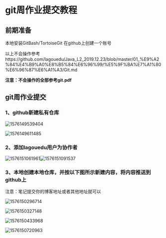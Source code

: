 # git周作业提交教程

## 前期准备

本地安装GitBash/TortoiseGit
在github上创建一个账号

以上不会操作参考https://github.com/lagouedu/Java_L2_2019.12.23/blob/master/01_%E9%A2%84%E4%B9%A0%E8%B5%84%E6%96%99/%E5%9F%BA%E7%A1%80%E6%96%87%E6%A1%A3/Git.md

**注意：不会操作的全部参考git.pdf**

## git周作业提交

### 1、github新建私有仓库

![1576149539404](https://github.com/lagouedu/Java_L2_2019.12.23/blob/master/04_其他/img-folder/git周作业提交教程/1576149539404.png)

![1576149611485](https://github.com/lagouedu/Java_L2_2019.12.23/blob/master/04_其他/img-folder/git周作业提交教程/1576149611485.png)

### 2、添加lagouedu用户为协作者

![1576151061961](https://github.com/lagouedu/Java_L2_2019.12.23/blob/master/04_其他/img-folder/git周作业提交教程/1576151061961.png)![1576151091537](https://github.com/lagouedu/Java_L2_2019.12.23/blob/master/04_其他/img-folder/git周作业提交教程/1576151091537.png)

### 3、本地创建本地仓库，并按以下图所示新建内容，将内容推送到github上

注意：笔记提交你的博客地址或者其他地址就可以

![1576150296714](https://github.com/lagouedu/Java_L2_2019.12.23/blob/master/04_其他/img-folder/git周作业提交教程/1576150296714.png)

![1576150327148](https://github.com/lagouedu/Java_L2_2019.12.23/blob/master/04_其他/img-folder/git周作业提交教程/1576150327148.png)

![1576150433968](https://github.com/lagouedu/Java_L2_2019.12.23/blob/master/04_其他/img-folder/git周作业提交教程/1576150433968.png)

![1576150720963](https://github.com/lagouedu/Java_L2_2019.12.23/blob/master/04_其他/img-folder/git周作业提交教程/1576150720963.png)
